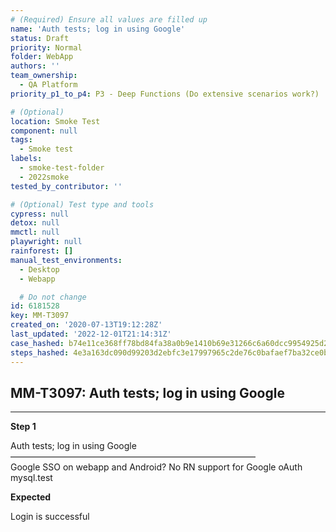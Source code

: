 ```yaml
---
# (Required) Ensure all values are filled up
name: 'Auth tests; log in using Google'
status: Draft
priority: Normal
folder: WebApp
authors: ''
team_ownership:
  - QA Platform
priority_p1_to_p4: P3 - Deep Functions (Do extensive scenarios work?)

# (Optional)
location: Smoke Test
component: null
tags:
  - Smoke test
labels:
  - smoke-test-folder
  - 2022smoke
tested_by_contributor: ''

# (Optional) Test type and tools
cypress: null
detox: null
mmctl: null
playwright: null
rainforest: []
manual_test_environments:
  - Desktop
  - Webapp

  # Do not change
id: 6181528
key: MM-T3097
created_on: '2020-07-13T19:12:28Z'
last_updated: '2022-12-01T21:14:31Z'
case_hashed: b74e11ce368ff78bd84fa38a0b9e1410b69e31266c6a60dcc9954925d2a9174c4fa0b81428c1dc20896f0960bbbc63b7
steps_hashed: 4e3a163dc090d99203d2ebfc3e17997965c2de76c0bafaef7ba32ce0b9c7793d21542fc7cf7b3a41e400f204368268e8
---
```


<!-- (Auto-generated) Based on frontmatter's "key" and "name" -->

## MM-T3097: Auth tests; log in using Google

---

**Step 1**

Auth tests; log in using Google\
————————————————————————————\
Google SSO on webapp and Android? No RN support for Google oAuth\
mysql.test

**Expected**

Login is successful

